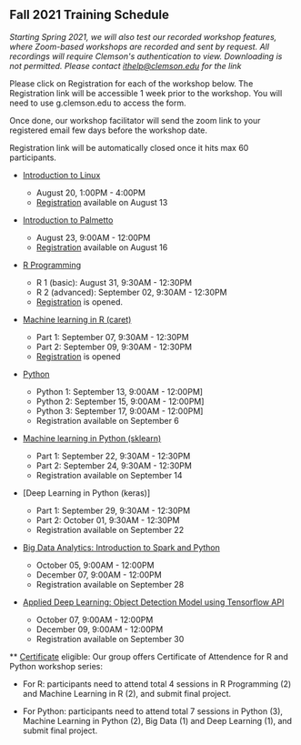 ## Fall 2021 Training Schedule

*Starting Spring 2021, we will also test our recorded workshop features, 
where Zoom-based workshops are recorded and sent by request. All recordings will 
require Clemson's authentication to view. Downloading is not permitted. Please contact ithelp@clemson.edu for the link* 

Please click on Registration for each of the workshop below. The Registration link will be accessible 1 week prior to the workshop. You will need to use g.clemson.edu to access the form.

Once done, our workshop facilitator will send the zoom link to your registered email few days before the workshop date.

Registration link will be automatically closed once it hits max 60 participants.

- [Introduction to Linux](workshop.md#introduction-to-linux)  
    - August 20, 1:00PM - 4:00PM
    - [Registration](https://docs.google.com/forms/d/e/1FAIpQLSeP5l9HeY6YWVN6D10kzJdHRn3_ZTX-Cg2AeJb9Y-12sH_27w/viewform) available on August 13
   
- [Introduction to Palmetto](workshop.md#introduction-to-research-computing-on-palmetto-cluster)
    - August 23, 9:00AM - 12:00PM
    - [Registration](https://docs.google.com/forms/d/e/1FAIpQLScF_FFYrvpjtzKs0qbbpVSipbbH46tHE83js9z6eC8JeF_f2A/viewform) available on August 16
  
- [R Programming](workshop.md#introduction-to-data-science-using-r)
    - R 1 (basic): August 31, 9:30AM - 12:30PM
    - R 2 (advanced): September 02, 9:30AM - 12:30PM
    - [Registration](https://docs.google.com/forms/d/e/1FAIpQLSeF5ZhMyq7h0iPFKRGLKhChGSEgfpaWVwH0VFaGvin7HNF8Yw/viewform?vc=0&c=0&w=1&flr=0&usp=mail_form_link) is opened.
        
- [Machine learning in R (caret)](workshop.md#machine-learning-in-r)
    - Part 1: September 07, 9:30AM - 12:30PM
    - Part 2: September 09, 9:30AM - 12:30PM
    - [Registration](https://docs.google.com/forms/d/e/1FAIpQLSeOqN9V5mnfJmvh9sYfoF5kgQ-_Ui6WtmBCYyBp70-jGVZCgg/viewform) is opened
   
   
 - [Python](workshop.md#introduction-to-programming-in-python)
    - Python 1: September 13, 9:00AM - 12:00PM]
    - Python 2: September 15, 9:00AM - 12:00PM]
    - Python 3: September 17, 9:00AM - 12:00PM]
    - Registration available on September 6

- [Machine learning in Python (sklearn)](workshop.md#machine-learning-in-python)
    - Part 1: September 22, 9:30AM - 12:30PM
    - Part 2: September 24, 9:30AM - 12:30PM
    - Registration available on September 14

- [Deep Learning in Python (keras)]
    - Part 1: September 29, 9:30AM - 12:30PM
    - Part 2: October 01, 9:30AM - 12:30PM
    - Registration available on September 22


- [Big Data Analytics: Introduction to Spark and Python](workshop.md#introduction-to-big-data-analytics-using-sparkpython)    
    - October 05, 9:00AM - 12:00PM
    - December 07, 9:00AM - 12:00PM
    - Registration available on September 28
    
- [Applied Deep Learning: Object Detection Model using Tensorflow API](workshop.md#introduction-to-applied-deep-learning-object-detection-model-using-tensorflow-api)
    - October 07, 9:00AM - 12:00PM
    - December 09, 9:00AM - 12:00PM
    - Registration available on September 30

** [Certificate](https://www.palmetto.clemson.edu/palmetto/training/certificates/) eligible:
Our group offers Certificate of Attendence for R and Python workshop series:

- For R: participants need to attend total 4 sessions in R Programming (2) and Machine Learning in R (2), and submit final project.

- For Python: participants need to attend total 7 sessions in Python (3), Machine Learning in Python (2), Big Data (1) and Deep Learning (1), and submit final project.
